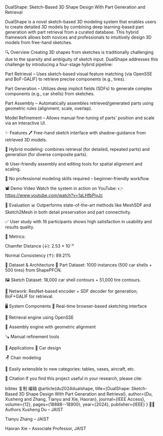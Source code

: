 DualShape: Sketch-Based 3D Shape Design With Part Generation and Retrieval

DualShape is a novel sketch-based 3D modeling system that enables users to create detailed 3D models by combining deep learning-based part generation with part retrieval from a curated database. This hybrid framework allows both novices and professionals to intuitively design 3D models from free-hand sketches.

🔍 Overview
Creating 3D shapes from sketches is traditionally challenging due to the sparsity and ambiguity of sketch input. DualShape addresses this challenge by introducing a four-stage hybrid pipeline:

Part Retrieval – Uses sketch-based visual feature matching (via OpenSSE and BoF-GALIF) to retrieve precise components (e.g., tires).

Part Generation – Utilizes deep implicit fields (SDFs) to generate complex components (e.g., car shells) from sketches.

Part Assembly – Automatically assembles retrieved/generated parts using geometric rules (alignment, scale, overlap).

Model Refinement – Allows manual fine-tuning of parts' position and scale via an interactive UI.

✨ Features
🖊️ Free-hand sketch interface with shadow-guidance from retrieved 3D models.

🧩 Hybrid modeling: combines retrieval (for detailed, repeated parts) and generation (for diverse composite parts).

⚙️ User-friendly assembly and editing tools for spatial alignment and scaling.

👤 No professional modeling skills required – beginner-friendly workflow.

📽 Demo Video
Watch the system in action on YouTube:
👉 https://www.youtube.com/watch?v=1aLHfbPiyJc

🧪 Evaluation
📊 Outperforms state-of-the-art methods like MeshSDF and Sketch2Mesh in both detail preservation and part connectivity.

✅ User study with 16 participants shows high satisfaction in usability and results quality.

📐 Metrics:

Chamfer Distance (↓): 2.53 × 10⁻³

Normal Consistency (↑): 89.21%

📁 Dataset & Architecture
💾 Part Dataset: 1000 instances (500 car shells + 500 tires) from ShapePFCN.

🖼 Sketch Dataset: 18,000 car shell contours + 51,000 tire contours.

🧠 Network: ResNet-based encoder + SDF decoder for generation; BoF+GALIF for retrieval.

🖥 System Components
🎨 Real-time browser-based sketching interface

🧠 Retrieval engine using OpenSSE

🔧 Assembly engine with geometric alignment

🪚 Manual refinement tools

📌 Applications
🚗 Car design

🪑 Chair modeling

🧩 Easily extensible to new categories: tables, vases, aircraft, etc.

📄 Citation
If you find this project useful in your research, please cite:

bibtex
复制
编辑
@article{du2024dualshape,
  title={DualShape: Sketch-Based 3D Shape Design With Part Generation and Retrieval},
  author={Du, Xusheng and Zhang, Tianyu and Xie, Haoran},
  journal={IEEE Access},
  volume={12},
  pages={18888--18900},
  year={2024},
  publisher={IEEE}
}
🧑‍💻 Authors
Xusheng Du – JAIST

Tianyu Zhang – JAIST

Haoran Xie – Associate Professor, JAIST

